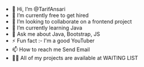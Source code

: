 - 👋 Hi, I’m @TarifAnsari
- 🔭 I’m currently free to get hired
- 👯 I’m looking to collaborate on a frontend project
- 🌱 I’m currently learning Java
- 💬 Ask me about Java, Bootstrap, JS
- ⚡ Fun fact :- I'm a good YouTuber
- 📫 How to reach me Send Email
- 👨‍💻 All of my projects are available at WAITING LIST
<!---
TarifAnsari/TarifAnsari is a ✨ special ✨ repository because its `README.md` (this file) appears on your GitHub profile.
You can click the Preview link to take a look at your changes.
--->
